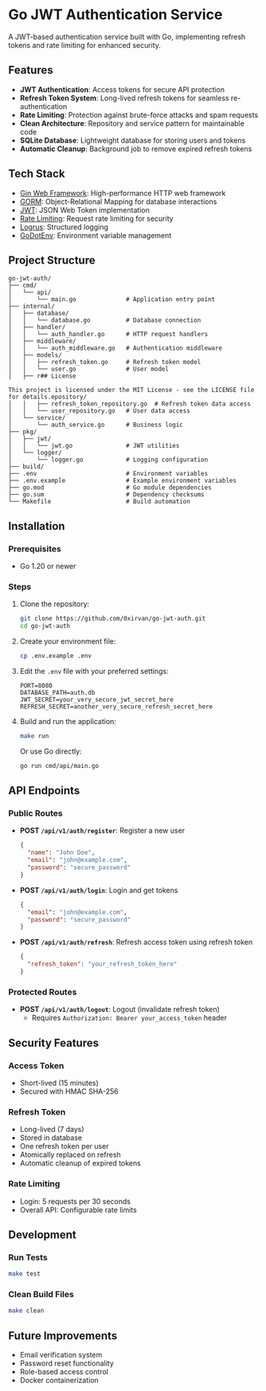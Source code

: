 # Go JWT Authentication Service

A JWT-based authentication service built with Go, implementing refresh tokens and rate limiting for enhanced security.

## Features

- **JWT Authentication**: Access tokens for secure API protection
- **Refresh Token System**: Long-lived refresh tokens for seamless re-authentication
- **Rate Limiting**: Protection against brute-force attacks and spam requests
- **Clean Architecture**: Repository and service pattern for maintainable code
- **SQLite Database**: Lightweight database for storing users and tokens
- **Automatic Cleanup**: Background job to remove expired refresh tokens

## Tech Stack

- [Gin Web Framework](https://github.com/gin-gonic/gin): High-performance HTTP web framework
- [GORM](https://gorm.io): Object-Relational Mapping for database interactions
- [JWT](https://github.com/golang-jwt/jwt): JSON Web Token implementation
- [Rate Limiting](https://github.com/JGLTechnologies/gin-rate-limit): Request rate limiting for security
- [Logrus](https://github.com/sirupsen/logrus): Structured logging
- [GoDotEnv](https://github.com/joho/godotenv): Environment variable management

## Project Structure

```
go-jwt-auth/
├── cmd/
│   └── api/
│       └── main.go              # Application entry point
├── internal/
│   ├── database/
│   │   └── database.go          # Database connection
│   ├── handler/
│   │   └── auth_handler.go      # HTTP request handlers
│   ├── middleware/
│   │   └── auth_middleware.go   # Authentication middleware
│   ├── models/
│   │   ├── refresh_token.go     # Refresh token model
│   │   └── user.go              # User model
│   ├── r## License

This project is licensed under the MIT License - see the LICENSE file for details.epository/
│   │   ├── refresh_token_repository.go  # Refresh token data access
│   │   └── user_repository.go   # User data access
│   └── service/
│       └── auth_service.go      # Business logic
├── pkg/
│   ├── jwt/
│   │   └── jwt.go               # JWT utilities
│   └── logger/
│       └── logger.go            # Logging configuration
├── build/
├── .env                         # Environment variables
├── .env.example                 # Example environment variables
├── go.mod                       # Go module dependencies
├── go.sum                       # Dependency checksums
└── Makefile                     # Build automation
```

## Installation

### Prerequisites

- Go 1.20 or newer

### Steps

1. Clone the repository:
   ```bash
   git clone https://github.com/0xirvan/go-jwt-auth.git
   cd go-jwt-auth
   ```

2. Create your environment file:
   ```bash
   cp .env.example .env
   ```

3. Edit the `.env` file with your preferred settings:
   ```
   PORT=8080
   DATABASE_PATH=auth.db
   JWT_SECRET=your_very_secure_jwt_secret_here
   REFRESH_SECRET=another_very_secure_refresh_secret_here
   ```

4. Build and run the application:
   ```bash
   make run
   ```
   
   Or use Go directly:
   ```bash
   go run cmd/api/main.go
   ```

## API Endpoints

### Public Routes

- **POST `/api/v1/auth/register`**: Register a new user
  ```json
  {
    "name": "John Doe",
    "email": "john@example.com",
    "password": "secure_password"
  }
  ```

- **POST `/api/v1/auth/login`**: Login and get tokens
  ```json
  {
    "email": "john@example.com",
    "password": "secure_password"
  }
  ```

- **POST `/api/v1/auth/refresh`**: Refresh access token using refresh token
  ```json
  {
    "refresh_token": "your_refresh_token_here"
  }
  ```

### Protected Routes

- **POST `/api/v1/auth/logout`**: Logout (invalidate refresh token)
  - Requires `Authorization: Bearer your_access_token` header

## Security Features

### Access Token

- Short-lived (15 minutes)
- Secured with HMAC SHA-256

### Refresh Token

- Long-lived (7 days)
- Stored in database
- One refresh token per user
- Atomically replaced on refresh
- Automatic cleanup of expired tokens

### Rate Limiting

- Login: 5 requests per 30 seconds
- Overall API: Configurable rate limits

## Development

### Run Tests

```bash
make test
```

### Clean Build Files

```bash
make clean
```

## Future Improvements

- Email verification system
- Password reset functionality
- Role-based access control
- Docker containerization


